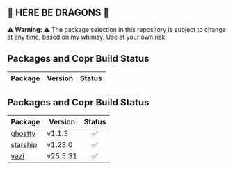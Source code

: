 ## 🐉 HERE BE DRAGONS 🐉

**⚠️ Warning: ⚠️**
The package selection in this repository is subject to change at any time, based on my whimsy.
Use at your own risk!

## Packages and Copr Build Status

| Package   | Version   | Status |
|-----------|-----------|:------:|


## Packages and Copr Build Status

| Package   | Version   | Status |
|-----------|-----------|:------:|
| [ghostty](https://copr.fedorainfracloud.org/coprs/nclundell/fedora-extras/package/ghostty/) | v1.1.3 | <div align="center">✅</div> |
| [starship](https://copr.fedorainfracloud.org/coprs/nclundell/fedora-extras/package/starship/) | v1.23.0 | <div align="center">✅</div> |
| [yazi](https://copr.fedorainfracloud.org/coprs/nclundell/fedora-extras/package/yazi/) | v25.5.31 | <div align="center">✅</div> |
